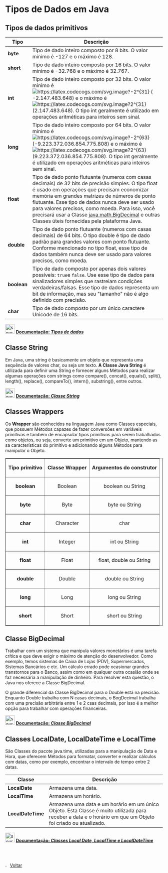 <h1>Tipos de Dados em Java</h1>

<h2>Tipos de dados primitivos</h2>

| Tipo        | Descrição                                                    |
| ----------- | ------------------------------------------------------------ |
| **byte**    | Tipo de dado inteiro composto por 8 bits. O valor minimo é -127 e o máximo é 128. |
| **short**   | Tipo de dado inteiro composto por 16 bits. O valor minimo é -32.768 e o máximo é 32.767. |
| **int**     | Tipo de dado inteiro composto por 32 bits. O valor minimo é <img src="https://latex.codecogs.com/svg.image?-2^{31}" title="https://latex.codecogs.com/svg.image?-2^{31}" /> ( -2.147.483.648) e o máximo é <img src="https://latex.codecogs.com/svg.image?2^{31}" title="https://latex.codecogs.com/svg.image?2^{31}" /> (2.147.483.648). O tipo int geralmente é utilizado em operações aritméticas para inteiros sem sinal. |
| **long**    | Tipo de dado inteiro composto por 64 bits. O valor minimo é <img src="https://latex.codecogs.com/svg.image?-2^{63}" title="https://latex.codecogs.com/svg.image?-2^{63}" /> (-9.223.372.036.854.775.808) e o máximo é <img src="https://latex.codecogs.com/svg.image?2^{63}" title="https://latex.codecogs.com/svg.image?2^{63}" /> (9.223.372.036.854.775.808). O tipo int geralmente é utilizado em operações aritméticas para inteiros sem sinal. |
| **float**   | Tipo de dado ponto flutuante (numeros com casas decimais) de 32 bits de precisão simples. O tipo float é usado em operações que precisam economizar memória em grandes matrizes de números de ponto flutuante. Esse tipo de dados nunca deve ser usado para valores precisos, como moeda. Para isso, você precisará usar a Classe [java.math.BigDecimal](https://docs.oracle.com/javase/8/docs/api/java/math/BigDecimal.html) e outras Classes úteis fornecidas pela plataforma Java. |
| **double**  | Tipo de dado ponto flutuante (numeros com casas decimais) de 64 bits. O tipo double é tipo de dado padrão para grandes valores com ponto flutuante. Conforme mencionado no tipo float, esse tipo de dados também nunca deve ser usado para valores precisos, como moeda. |
| **boolean** | Tipo de dado composto por apenas dois valores possíveis: `true`e `false`. Use esse tipo de dados para sinalizadores simples que rastreiam condições verdadeiras/falsas. Esse tipo de dados representa um bit de informação, mas seu "tamanho" não é algo definido com precisão. |
| **char**    | Tipo de dado composto por um único caractere Unicode de 16 bits. |

<div align="left"><img src="https://i.imgur.com/JSfXyzm.png" title="source: imgur.com" width="30px"/> <a href="https://docs.oracle.com/javase/tutorial/java/nutsandbolts/datatypes.html" target="_blank"><b>Documentação: <i>Tipos de dados</i></b></a>

<h2>Classe String</h2>

Em Java, uma string é basicamente um objeto que representa uma sequência de valores char, ou seja um texto. **A Classe Java String** é utilizada para definir uma String e fornecer alguns Métodos para realizar algumas operações com strings como compare(), concat(), equals(), split(), length(), replace(), compareTo(), intern(), substring(), entre outros.

<div align="left"><img src="https://i.imgur.com/JSfXyzm.png" title="source: imgur.com" width="30px"/> <a href="https://docs.oracle.com/javase/7/docs/api/java/lang/String.html" target="_blank"><b>Documentação: <i>Classe String</i></b></a>
  
<h2>Classes Wrappers</h2>

Os **Wrapper** são conhecidos na linguagem Java como Classes especiais, que possuem  Métodos capazes de fazer conversões em variáveis primitivas e também de encapsular tipos primitivos para serem trabalhados como objetos, ou  seja, converte um primitivo em um Objeto, mantendo as sa características do primitivo e adicionando alguns Métodos para manipular o Objeto. 

<table border="1" cellpadding="0" cellspacing="0">
		<tr>
			<td>
				<p align="center">
					<strong>Tipo primitivo</strong>
				</p>
			</td>
			<td>
				<p align="center">
					<strong>Classe Wrapper</strong>
				</p>
			</td>
			<td>
				<p align="center">
					<strong>Argumentos do construtor</strong>
				</p>
			</td>
		</tr>
		<tr>
			<td>
				<p align="center">
					<strong>boolean</strong>
				</p>
			</td>
			<td>
				<p align="center">
					Boolean
				</p>
			</td>
			<td>
				<p align="center">
					boolean ou String
				</p>
			</td>
		</tr>
		<tr>
			<td>
				<p align="center">
					<strong>byte</strong>
				</p>
			</td>
			<td>
				<p align="center">
					Byte
				</p>
			</td>
			<td>
				<p align="center">
					byte ou String
				</p>
			</td>
		</tr>
		<tr>
			<td>
				<p align="center">
					<strong>char</strong>
				</p>
			</td>
			<td>
				<p align="center">
					Character
				</p>
			</td>
			<td>
				<p align="center">
					char
				</p>
			</td>
		</tr>
		<tr>
			<td>
				<p align="center">
					<strong>int</strong>
				</p>
			</td>
			<td>
				<p align="center">
					Integer
				</p>
			</td>
			<td>
				<p align="center">
					int ou String
				</p>
			</td>
		</tr>
		<tr>
			<td>
				<p align="center">
					<strong>float</strong>
				</p>
			</td>
			<td>
				<p align="center">
					Float
				</p>
			</td>
			<td>
				<p align="center">
					float, double ou String
				</p>
			</td>
		</tr>
		<tr>
			<td>
				<p align="center">
					<strong>double</strong>
				</p>
			</td>
			<td>
				<p align="center">
					Double
				</p>
			</td>
			<td>
				<p align="center">
					double ou String
				</p>
			</td>
		</tr>
		<tr>
			<td>
				<p align="center">
					<strong>long</strong>
				</p>
			</td>
			<td>
				<p align="center">
					Long
				</p>
			</td>
			<td>
				<p align="center">
					long ou String
				</p>
			</td>
		</tr>
		<tr>
			<td>
				<p align="center">
					<strong>short</strong>
				</p>
			</td>
			<td>
				<p align="center">
					Short
				</p>
			</td>
			<td>
				<p align="center">
					short ou String
				</p>
			</td>
		</tr>
</table>
  
<h2>Classe BigDecimal</h2>

Trabalhar com um sistema que manipula valores  monetários é uma tarefa crítica e que deve exigir o máximo de atenção do desenvolvedor. Como exemplo, temos sistemas de Caixa de Lojas (PDV),  Supermercados, Sistemas Bancários e etc. Um cálculo errado pode ocasionar grandes transtornos para o Banco, assim como em qualquer outra ocasião onde se faz necessária a manipulação de dinheiro. Para resolver esta questão, o Java nos oferece a Classe BigDecimal.

O grande diferencial da Classe BigDecimal para o Double está na precisão. Enquanto Double trabalha com N casas decimais, o BogDecimal trabalha com uma precisão arbitrária entre 1 e 2 csas decimais, por isso é a melhor opção para trabalhar com operações financeiras.

<div align="left"><img src="https://i.imgur.com/JSfXyzm.png" title="source: imgur.com" width="30px"/> <a href="https://docs.oracle.com/javase/7/docs/api/java/math/BigDecimal.html" target="_blank"><b>Documentação: <i>Classe BigDecimal</i></b></a>
  
<h2>Classes LocalDate, LocalDateTime e LocalTime</h2>

São Classes do pacote java.time, utilizadas para a manipulação de Data e Hora, que oferecem Métodos para formatar, converter e realizar cálculos com datas, como por exemplo, encontrar o intervalo de tempo entre 2 datas.

| Classe            | Descrição                                                    |
| ----------------- | ------------------------------------------------------------ |
| **LocalDate**     | Armazena uma data.                                           |
| **LocalTime**     | Armazena um horário.                                         |
| **LocalDateTime** | Armazena uma data e um horário em um único Objeto. Esta Classe é muito utilizada para receber a data e o horário em que um Objeto foi criado ou atualizado. |

<div align="left"><img src="https://i.imgur.com/JSfXyzm.png" title="source: imgur.com" width="30px"/> <a href="https://docs.oracle.com/javase/8/docs/api/java/time/package-summary.html" target="_blank"><b>Documentação: <i>Classes Local Date, LocalTime e LocalDateTime</i></b></a>

<br /><br />
	

<div align="left"><a href="README.md"><img src="https://i.imgur.com/XMgF3gl.png" title="source: imgur.com" width="3%"/>Voltar</a></div

